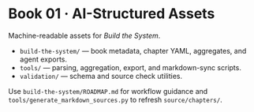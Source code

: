 # Book 01 · AI-Structured Assets

Machine-readable assets for *Build the System*.

- `build-the-system/` — book metadata, chapter YAML, aggregates, and agent exports.
- `tools/` — parsing, aggregation, export, and markdown-sync scripts.
- `validation/` — schema and source check utilities.

Use `build-the-system/ROADMAP.md` for workflow guidance and `tools/generate_markdown_sources.py` to refresh `source/chapters/`.
